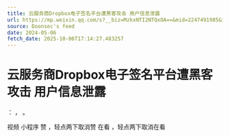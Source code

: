 ```yaml
---
title: 云服务商Dropbox电子签名平台遭黑客攻击 用户信息泄露
url: https://mp.weixin.qq.com/s?__biz=MzkxNTI2NTQxOA==&mid=2247491985&idx=2&sn=380de6f1614e0815a37ef4eb6773cff0
source: Doonsec's feed
date: 2024-05-06
fetch_date: 2025-10-06T17:14:27.483257
---
```


# 云服务商Dropbox电子签名平台遭黑客攻击 用户信息泄露

：
，
。

视频
小程序
赞
，轻点两下取消赞
在看
，轻点两下取消在看